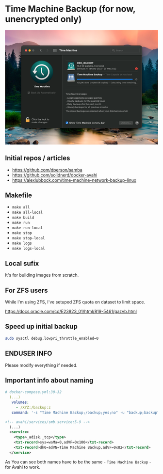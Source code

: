 # Time Machine Backup (for now, unencrypted only)

[![Time Machine Backup](./img/image1.png)](./img/image1.png)

## Initial repos / articles

* https://github.com/dperson/samba
* https://github.com/solidnerd/docker-avahi
* https://alexlubbock.com/time-machine-network-backup-linux

## Makefile

* `make all`
* `make all-local`
* `make build`
* `make run`
* `make run-local`
* `make stop`
* `make stop-local`
* `make logs`
* `make logs-local`

## Local sufix

It's for building images from scratch.

## For ZFS users

While I'm using ZFS, I've setuped ZFS quota on dataset to limit space.

https://docs.oracle.com/cd/E23823_01/html/819-5461/gazvb.html

## Speed up initial backup

```bash
sudo sysctl debug.lowpri_throttle_enabled=0
```

## ENDUSER INFO

Please modify everything if needed.

## Important info about naming

```yaml
# docker-compose.yml:30-32
  (...)
   volumes:
     - /XYZ:/backup:z
   command: '-s "Time Machine Backup;/backup;yes;no" -u "backup;backup" -p'
```

```xml
<!-- avahi/services/smb.service:5-9 -->
  (...)
  <service>
    <type>_adisk._tcp</type>
    <txt-record>sys=waMa=0,adVF=0x100</txt-record>
    <txt-record>dk0=adVN=Time Machine Backup,adVF=0x82</txt-record>
  </service>
```

As You can see both names have to be the same - `Time Machine Backup` - for Avahi to work.
